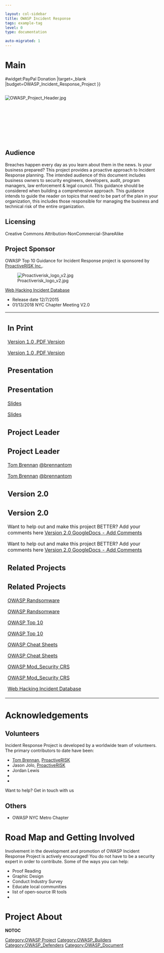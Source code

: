 ```yaml
---

layout: col-sidebar
title: OWASP Incident Response
tags: example-tag
level: 0
type: documentation

auto-migrated: 1
---
```

# Main

\#widget:PayPal Donation |target=_blank
|budget=OWASP_Incident_Response_Project }}

<div style="width:100%;height:160px;border:0,margin:0;overflow: hidden;">

![OWASP_Project_Header.jpg](OWASP_Project_Header.jpg
"OWASP_Project_Header.jpg")

</div>

<table>
<tbody>
<tr class="odd">
<h2 id="audience">Audience</h2>
<p>Breaches happen every day as you learn about them in the news. Is your business prepared? This project provides a proactive approach to Incident Response planning. The intended audience of this document includes business owners to security engineers, developers, audit, program managers, law enforcement &amp; legal council. This guidance should be considered when building a comprehensive approach. This guidance intends to guide the reader on topics that need to be part of the plan in your organization, this includes those responsible for managing the business and technical risk of the entire organization.</p>
<h2 id="licensing">Licensing</h2>
<p>Creative Commons Attribution-NonCommercial-ShareAlike</p>
<h2 id="project_sponsor">Project Sponsor</h2>
<p>OWASP Top 10 Guidance for Incident Response project is sponsored by <a href="http://www.proactiverisk.com">ProactiveRISK Inc.</a>.</p>
<figure>
<img src="Proactiverisk_logo_v2.jpg" title="Proactiverisk_logo_v2.jpg" alt="Proactiverisk_logo_v2.jpg" /><figcaption>Proactiverisk_logo_v2.jpg</figcaption>
</figure></td>
<td><h2 id="in_print">In Print</h2>
<p><a href="/www-pdf-archive/Top10ConsiderationsForIncidentResponse.pdf">Version 1.0 .PDF Version</a></p>
<p><a href="https://www.owasp.org/images/9/92/Top10ConsiderationsForIncidentResponse.pdf">Version 1.0 .PDF Version</a></p>
<h2 id="presentation">Presentation</h2>
<h2 id="presentation">Presentation</h2>
<p><a href="https://www.owasp.org/images/b/bd/IR_Top_10_Considerations_-_Slides-v2.pdf">Slides</a></p>
<p><a href="https://www.owasp.org/images/b/bd/IR_Top_10_Considerations_-_Slides-v2.pdf">Slides</a></p>
<h2 id="project_leader">Project Leader</h2>
<h2 id="project_leader">Project Leader</h2>
<p><a href="https://www.owasp.org/index.php/User:Brennan">Tom Brennan</a> <a href="http://www.twitter.com/brennantom">@brennantom</a></p>
<p><a href="https://www.owasp.org/index.php/User:Brennan">Tom Brennan</a> <a href="http://www.twitter.com/brennantom">@brennantom</a></p>
<h2 id="version_2.0">Version 2.0</h2>
<h2 id="version_2.0">Version 2.0</h2>
<p>Want to help out and make this project BETTER? Add your comments here <a href="https://docs.google.com/document/d/1TbIwFW_Z1d7jhnQL9vkdBzFtRC1lmHp9JpTXYXyN58A/edit?usp=sharing">Version 2.0 GoogleDocs - Add Comments</a></p>
<p>Want to help out and make this project BETTER? Add your comments here <a href="https://docs.google.com/document/d/1TbIwFW_Z1d7jhnQL9vkdBzFtRC1lmHp9JpTXYXyN58A/edit?usp=sharing">Version 2.0 GoogleDocs - Add Comments</a></p>
<h2 id="related_projects">Related Projects</h2>
<h2 id="related_projects">Related Projects</h2>
<p><a href="https://www.owasp.org/index.php/OWASP_Anti-Ransomware_Guide_Project">OWASP Randsomware</a></p>
<p><a href="https://www.owasp.org/index.php/OWASP_Anti-Ransomware_Guide_Project">OWASP Randsomware</a></p>
<p><a href="https://www.owasp.org/index.php/Category:OWASP_Top_Ten_Project">OWASP Top 10</a></p>
<p><a href="https://www.owasp.org/index.php/Category:OWASP_Top_Ten_Project">OWASP Top 10</a></p>
<p><a href="https://www.owasp.org/index.php/OWASP_Cheat_Sheet_Series">OWASP Cheat Sheets</a></p>
<p><a href="https://www.owasp.org/index.php/OWASP_Cheat_Sheet_Series">OWASP Cheat Sheets</a></p>
<p><a href="https://www.owasp.org/index.php/Category:OWASP_ModSecurity_Core_Rule_Set_Project">OWASP Mod_Security CRS</a></p>
<p><a href="https://www.owasp.org/index.php/Category:OWASP_ModSecurity_Core_Rule_Set_Project">OWASP Mod_Security CRS</a></p>
<p><a href="https://www.owasp.org/index.php/OWASP_WASC_Web_Hacking_Incidents_Database_Project">Web Hacking Incident Database</a></p></td>
<p><a href="https://www.owasp.org/index.php/OWASP_WASC_Web_Hacking_Incidents_Database_Project">Web Hacking Incident Database</a></p></td>
<ul>
<li>Release date 12/7/2015</li>
<li>01/13/2018 NYC Chapter Meeting V2.0</li>
</ul></td>
</tr>
</tbody>
</table>

# Acknowledgements

## Volunteers

Incident Response Project is developed by a worldwide team of
volunteers. The primary contributors to date have been:

  - [Tom Brennan](https://www.owasp.org/index.php/User:Brennan),
    [ProactiveRISK](http://www.proactiverisk.com)
  - Jason Jolo, [ProactiveRISK](http://www.proactiverisk.com)
  - Jordan Lewis
  - <insert your name>
  - <insert your name>

Want to help? Get in touch with us

## Others

  - OWASP NYC Metro Chapter

# Road Map and Getting Involved

Involvement in the development and promotion of OWASP Incident Response
Project is actively encouraged\! You do not have to be a security expert
in order to contribute. Some of the ways you can help:

  - Proof Reading
  - Graphic Design
  - Conduct Industry Survey
  - Educate local communities
  - list of open-source IR tools
  - <insert your idea>

# Project About

__NOTOC__ <headertabs></headertabs>

[Category:OWASP Project](Category:OWASP_Project )
[Category:OWASP_Builders](Category:OWASP_Builders )
[Category:OWASP_Defenders](Category:OWASP_Defenders )
[Category:OWASP_Document](Category:OWASP_Document )
